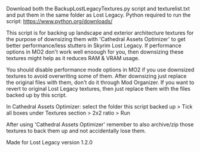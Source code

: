 Download both the BackupLostLegacyTextures.py script and texturelist.txt and put them in the same folder as  Lost Legacy.
Python required to run the script: https://www.python.org/downloads/

This script is for backing up landscape and exterior architecture textures for the purpose of downsizing them with 'Cathedral Assets Optimizer' to get better performance/less stutters in Skyrim Lost Legacy. If performance options in MO2 don't work well enoough for you, then downsizing these textures might help as it reduces RAM & VRAM usage.

You should disable performance mode options in MO2 if you use downsized textures to avoid overwriting some of them. After downsizing just replace the original files with them, don't do it through Mod Organizer. If you want to revert to original Lost Legacy textures, then just replace them with the files backed up by this script.

In Cathedral Assets Optimizer: select the folder this script backed up > Tick all boxes under Textures section > 2x2 ratio > Run

After using 'Cathedral Assets Optimizer' remember to also archive/zip those textures to back them up and not accidentally lose them.

Made for Lost Legacy version 1.2.0

